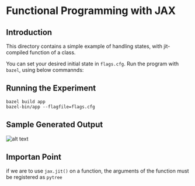# Functional Programming with JAX

## Introduction

This directory contains a simple example of handling states, with jit-compiled function of a class.

You can set your desired initial state in `flags.cfg`. Run the program with `bazel`, using below commannds:

## Running the Experiment

```
bazel build app
bazel-bin/app --flagfile=flags.cfg
```

## Sample Generated Output
![alt text](https://github.com/parsley9877/jax-tutorial/blob/main/Stateful-Programming-JAX/output_sample.png?raw=true)

## Importan Point
if we are to use `jax.jit()` on a function, the arguments of the function must be registered as `pytree`
